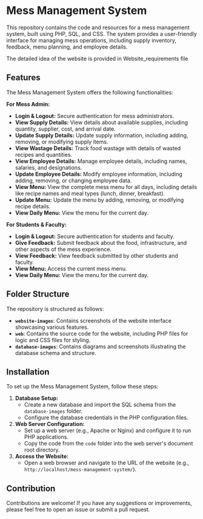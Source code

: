 # Mess Management System

This repository contains the code and resources for a mess management system, built using PHP, SQL, and CSS. The system provides a user-friendly interface for managing mess operations, including supply inventory, feedback, menu planning, and employee details.

The detailed idea of the website is provided in Website_requirements file

## Features

The Mess Management System offers the following functionalities:

**For Mess Admin:**

- **Login & Logout:** Secure authentication for mess administrators.
- **View Supply Details:** View details about available supplies, including quantity, supplier, cost, and arrival date.
- **Update Supply Details:** Update supply information, including adding, removing, or modifying supply items.
- **View Wastage Details:** Track food wastage with details of wasted recipes and quantities.
- **View Employee Details:** Manage employee details, including names, salaries, and designations.
- **Update Employee Details:** Modify employee information, including adding, removing, or changing employee data.
- **View Menu:**  View the complete mess menu for all days, including details like recipe names and meal types (lunch, dinner, breakfast).
- **Update Menu:**  Update the menu by adding, removing, or modifying recipe details.
- **View Daily Menu:**  View the menu for the current day.

**For Students & Faculty:**

- **Login & Logout:** Secure authentication for students and faculty.
- **Give Feedback:**  Submit feedback about the food, infrastructure, and other aspects of the mess experience.
- **View Feedback:** View feedback submitted by other students and faculty.
- **View Menu:** Access the current mess menu.
- **View Daily Menu:** View the menu for the current day.

## Folder Structure

The repository is structured as follows:

- **`website-images`**: Contains screenshots of the website interface showcasing various features.
- **`web`**:  Contains the source code for the website, including PHP files for logic and CSS files for styling. 
- **`database-images`**:  Contains diagrams and screenshots illustrating the database schema and structure.

## Installation

To set up the Mess Management System, follow these steps:

1. **Database Setup:** 
    - Create a new database and import the SQL schema from the `database-images` folder.
    - Configure the database credentials in the PHP configuration files.
2. **Web Server Configuration:** 
    - Set up a web server (e.g., Apache or Nginx) and configure it to run PHP applications.
    - Copy the code from the `code` folder into the web server's document root directory.
3. **Access the Website:** 
    - Open a web browser and navigate to the URL of the website (e.g., `http://localhost/mess-management-system/`).

## Contribution

Contributions are welcome! If you have any suggestions or improvements, please feel free to open an issue or submit a pull request.
